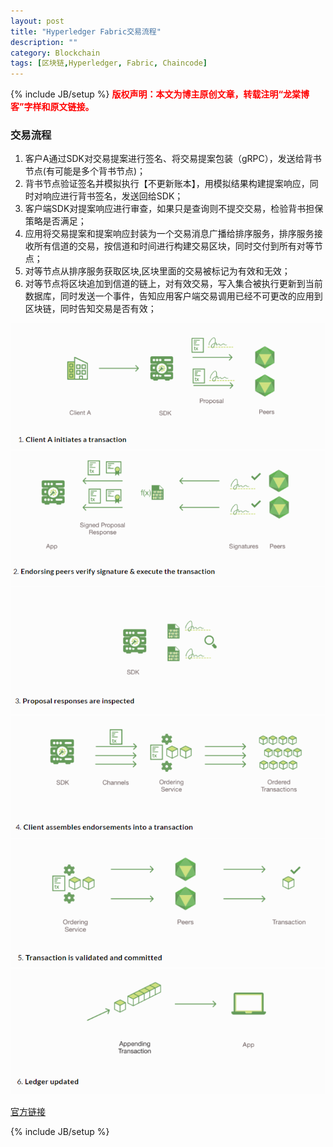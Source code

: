 ```yaml
---
layout: post
title: "Hyperledger Fabric交易流程"
description: ""
category: Blockchain 
tags: [区块链,Hyperledger, Fabric, Chaincode]
---
```

{% include JB/setup %}
**<font color="red">版权声明：本文为博主原创文章，转载注明“龙棠博客”字样和原文链接。</font>**

### 交易流程
1. 客户A通过SDK对交易提案进行签名、将交易提案包装（gRPC），发送给背书节点(有可能是多个背书节点)；
2. 背书节点验证签名并模拟执行【不更新账本】，用模拟结果构建提案响应，同时对响应进行背书签名，发送回给SDK；
3. 客户端SDK对提案响应进行审查，如果只是查询则不提交交易，检验背书担保策略是否满足；
4. 应用将交易提案和提案响应封装为一个交易消息广播给排序服务，排序服务接收所有信道的交易，按信道和时间进行构建交易区块，同时交付到所有对等节点；
5. 对等节点从排序服务获取区块,区块里面的交易被标记为有效和无效；
6. 对等节点将区块追加到信道的链上，对有效交易，写入集合被执行更新到当前数据库，同时发送一个事件，告知应用客户端交易调用已经不可更改的应用到区块链，同时告知交易是否有效；

![proposal](/upload/2017/transaction-flow/1.png)
![endorsing](/upload/2017/transaction-flow/2.png)
![verify-response](/upload/2017/transaction-flow/3.png)
![boradcast](/upload/2017/transaction-flow/4.png)
![to-peers](/upload/2017/transaction-flow/5.png)
![commit](/upload/2017/transaction-flow/6.png)


[官方链接](http://hyperledger-fabric.readthedocs.io/en/latest/txflow.html)


{% include JB/setup %}